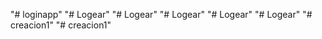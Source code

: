 "# loginapp" 
"# Logear" 
"# Logear" 
"# Logear" 
"# Logear" 
"# Logear" 
"# creacion1" 
"# creacion1" 
